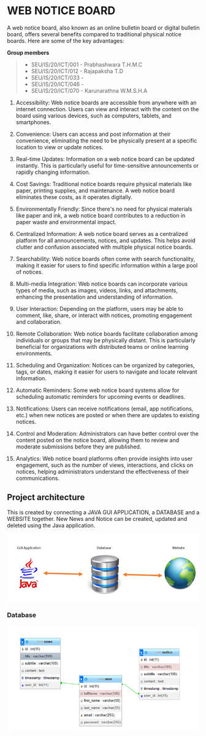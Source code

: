 # WEB NOTICE BOARD
A web notice board, also known as an online bulletin board or digital bulletin board, offers several benefits compared to traditional physical notice boards. Here are some of the key advantages:

**Group members**
>* SEU/IS/20/ICT/001 - Prabhashwara T.H.M.C
>* SEU/IS/20/ICT/012 - Rajapaksha T.D
>* SEU/IS/20/ICT/033 - 
>* SEU/IS/20/ICT/046 - 
>* SEU/IS/20/ICT/070 - Karunarathna W.M.S.H.A

1. Accessibility: Web notice boards are accessible from anywhere with an internet connection. Users can view and interact with the content on the board using various devices, such as computers, tablets, and smartphones.
 
2. Convenience: Users can access and post information at their convenience, eliminating the need to be physically present at a specific location to view or update notices.

3. Real-time Updates: Information on a web notice board can be updated instantly. This is particularly useful for time-sensitive announcements or rapidly changing information.

4. Cost Savings: Traditional notice boards require physical materials like paper, printing supplies, and maintenance. A web notice board eliminates these costs, as it operates digitally.

5. Environmentally Friendly: Since there's no need for physical materials like paper and ink, a web notice board contributes to a reduction in paper waste and environmental impact.

6. Centralized Information: A web notice board serves as a centralized platform for all announcements, notices, and updates. This helps avoid clutter and confusion associated with multiple physical notice boards.

7. Searchability: Web notice boards often come with search functionality, making it easier for users to find specific information within a large pool of notices.

8. Multi-media Integration: Web notice boards can incorporate various types of media, such as images, videos, links, and attachments, enhancing the presentation and understanding of information.

9. User Interaction: Depending on the platform, users may be able to comment, like, share, or interact with notices, promoting engagement and collaboration.

10. Remote Collaboration: Web notice boards facilitate collaboration among individuals or groups that may be physically distant. This is particularly beneficial for organizations with distributed teams or online learning environments.

11. Scheduling and Organization: Notices can be organized by categories, tags, or dates, making it easier for users to navigate and locate relevant information.

12. Automatic Reminders: Some web notice board systems allow for scheduling automatic reminders for upcoming events or deadlines.

13. Notifications: Users can receive notifications (email, app notifications, etc.) when new notices are posted or when there are updates to existing notices.

14. Control and Moderation: Administrators can have better control over the content posted on the notice board, allowing them to review and moderate submissions before they are published.

15. Analytics: Web notice board platforms often provide insights into user engagement, such as the number of views, interactions, and clicks on notices, helping administrators understand the effectiveness of their communications.

## Project architecture
This is created by connecting a JAVA GUI APPLICATION, a DATABASE and a WEBSITE together. New News and Notice can be created, updated and deleted using the Java application.

![](markdownresources/main1.png)
### Database
![](markdownresources/databae.png)